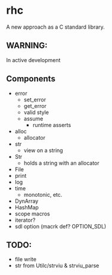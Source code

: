 # rhc
A new approach as a C standard library.


## WARNING:
In active development


## Components
- error
  - set_error
  - get_error
  - valid style
  - assume
      - runtime asserts
- alloc
  - allocator
- str
  - view on a string
- Str
  - holds a string with an allocator
- File
- print
- log
- time
  - monotonic, etc.
- DynArray
- HashMap
- scope macros
- iterator?
- sdl option (macrk def? OPTION_SDL)


## TODO:
- file write
- str from Utilc/strviu & strviu_parse
